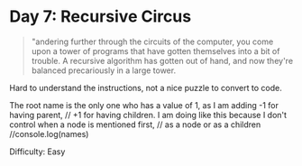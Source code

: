# Day 7: Recursive Circus

> "andering further through the circuits of the computer, you come upon a tower of programs that have gotten 
> themselves into a bit of trouble. A recursive algorithm has gotten out of hand, and now they're balanced 
> precariously in a large tower.

Hard to understand the instructions, not a nice puzzle to convert to code.

The root name is the only one who has a value of 1, as I am adding -1 for having parent,
// +1 for having children. I am doing like this because I don't control when a node is mentioned first,
// as a node or as a children
//console.log(names)


Difficulty: Easy